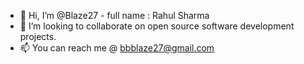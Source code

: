 - 👋 Hi, I’m @Blaze27 - full name : Rahul Sharma
- 💞️ I’m looking to collaborate on open source software development projects.
- 📫 You can reach me @ bbblaze27@gmail.com

<!---
Blaze27/Blaze27 is a ✨ special ✨ repository because its `README.md` (this file) appears on your GitHub profile.
You can click the Preview link to take a look at your changes.
--->
